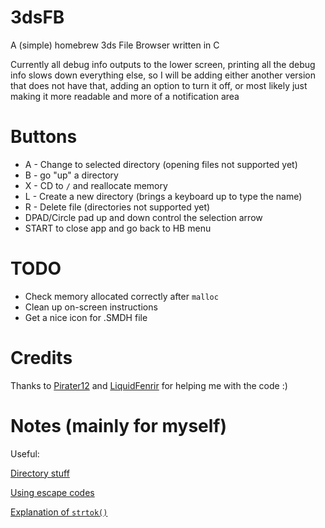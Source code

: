 # 3dsFB
A (simple) homebrew 3ds File Browser written in C

Currently all debug info outputs to the lower screen, printing all the debug
info slows down everything else, so I will be adding either another version that
does not have that, adding an option to turn it off, or most likely just making
it more readable and more of a notification area

# Buttons
- A - Change to selected directory (opening files not supported yet)
- B - go "up" a directory
- X - CD to `/` and reallocate memory
- L - Create a new directory (brings a keyboard up to type the name)
- R - Delete file (directories not supported yet)
- DPAD/Circle pad up and down control the selection arrow
- START to close app and go back to HB menu

# TODO
- Check memory allocated correctly after `malloc`
- Clean up on-screen instructions
- Get a nice icon for .SMDH file

# Credits
Thanks to [Pirater12](https://github.com/Pirater12) and [LiquidFenrir](https://github.com/LiquidFenrir) for helping me
with the code :)

# Notes (mainly for myself)
Useful:

[Directory stuff](https://www.gnu.org/software/libc/manual/html_node/Directory-Entries.html)

[Using escape codes](https://smealum.github.io/ctrulib/graphics_2printing_2colored-text_2source_2main_8c-example.html#a1)

[Explanation of `strtok()`](http://stackoverflow.com/a/3890186)

